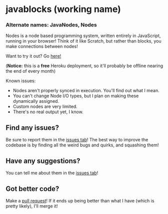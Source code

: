 # javablocks (working name)
### Alternate names: JavaNodes, Nodes

Nodes is a node based programming system, written entirely in JavaScript, running in your browser! Think of it like Scratch, but rather than blocks, you make connections between nodes!

Want to try it out? Go [here!](https://javablocks.herokuapp.com/html/index.html) 

(**Notice:** this is a **free** Heroku deployment, so it'll probably be offline nearing the end of every month)

Known issues:
* Nodes aren't properly synced in execution. You'll find out what I mean.
* You can't change Node I/O types, but I plan on making these dynamically assigned.
* Custom nodes are very limited.
* There's no real output yet, I know.

## Find any issues?
Be sure to report them in the [issues tab](https://github.com/Ironfacebuster/javablocks/issues)!
The best way to improve the codebase is by finding all the weird bugs and quirks, and squashing them!

## Have any suggestions?
You can tell me about them in the [issues tab](https://github.com/Ironfacebuster/javablocks/issues)!

## Got better code?
Make a [pull request](https://github.com/Ironfacebuster/javablocks/pulls)!
If it ends up being better than what I have (which is pretty likely), I'll merge it!

